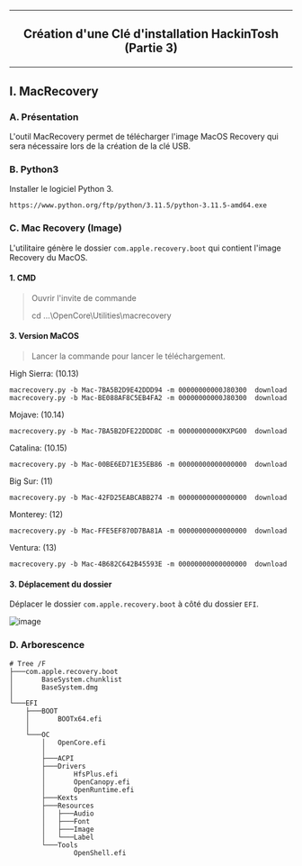 -------------------------------------------------------------------------------------------------------------------
## <p align='center'> Création d'une Clé d'installation HackinTosh (Partie 3) </p>

-------------------------------------------------------------------------------------------------------------------
## I. MacRecovery
### A. Présentation
L'outil MacRecovery permet de télécharger l'image MacOS Recovery qui sera nécessaire lors de la création de la clé USB.

### B. Python3
Installer le logiciel Python 3.
```
https://www.python.org/ftp/python/3.11.5/python-3.11.5-amd64.exe
```

### C. Mac Recovery (Image)
L'utilitaire génère le dossier `com.apple.recovery.boot` qui contient l'image Recovery du MacOS.

#### 1. CMD
> Ouvrir l'invite de commande
>
> cd ...\OpenCore\Utilities\macrecovery


#### 3. Version MaCOS
> Lancer la commande pour lancer le téléchargement.


High Sierra: (10.13)
```
macrecovery.py -b Mac-7BA5B2D9E42DDD94 -m 00000000000J80300  download
macrecovery.py -b Mac-BE088AF8C5EB4FA2 -m 00000000000J80300  download
```

Mojave: (10.14)
```
macrecovery.py -b Mac-7BA5B2DFE22DDD8C -m 00000000000KXPG00  download
```

Catalina: (10.15)
```
macrecovery.py -b Mac-00BE6ED71E35EB86 -m 00000000000000000  download
```
Big Sur: (11)
```
macrecovery.py -b Mac-42FD25EABCABB274 -m 00000000000000000  download
```

Monterey: (12)
```
macrecovery.py -b Mac-FFE5EF870D7BA81A -m 00000000000000000  download
```

Ventura: (13)
```
macrecovery.py -b Mac-4B682C642B45593E -m 00000000000000000  download
```


#### 3. Déplacement du dossier
Déplacer le dossier `com.apple.recovery.boot` à côté du dossier `EFI`.

![image](https://github.com/user-attachments/assets/2e41adde-09de-44cb-ab7e-1ed9a92a4f67)


### D. Arborescence
```
# Tree /F
├───com.apple.recovery.boot
│       BaseSystem.chunklist
│       BaseSystem.dmg
│
└───EFI
    ├───BOOT
    │       BOOTx64.efi
    │
    └───OC
        │   OpenCore.efi
        │
        ├───ACPI
        ├───Drivers
        │       HfsPlus.efi
        │       OpenCanopy.efi
        │       OpenRuntime.efi
        ├───Kexts
        ├───Resources
        │   ├───Audio
        │   ├───Font
        │   ├───Image
        │   └───Label
        └───Tools
                OpenShell.efi
```
